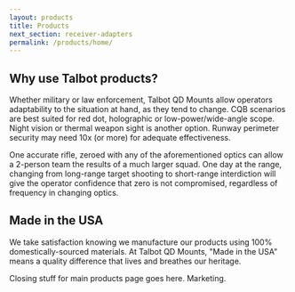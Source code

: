 ```yaml
---
layout: products
title: Products
next_section: receiver-adapters
permalink: /products/home/
---
```


## Why use Talbot products?

Whether military or law enforcement, Talbot QD Mounts allow operators adaptability to the situation at hand, as they tend to change. CQB scenarios are best suited for red dot, holographic or low-power/wide-angle scope. Night vision or thermal weapon sight is another option. Runway perimeter security may need 10x (or more) for adequate effectiveness.

One accurate rifle, zeroed with any of the aforementioned optics can allow a 2-person team the results of a much larger squad. One day at the range, changing from long-range target shooting to short-range interdiction will give the operator confidence that zero is not compromised, regardless of frequency in changing optics.

## Made in the USA

We take satisfaction knowing we manufacture our products using 100% domestically-sourced materials. At Talbot QD Mounts, "Made in the USA" means a quality difference that lives and breathes our heritage.

Closing stuff for main products page goes here. Marketing.

